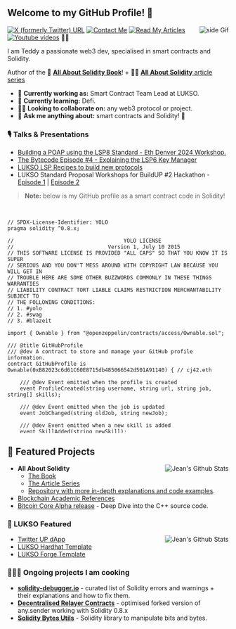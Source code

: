 <!--
Trying some CSS hacks and wizardry as GitHub prevents from injecting custom css in README!
-->

## Welcome to my GitHub Profile! 👋 

<!--
**CJ42/CJ42** is a ✨ _special_ ✨ repository because its `README.md` (this file) appears on your GitHub profile.

Here are some ideas to get you started:
- ⚡ Fun fact: ...
- 🤔 **I’m looking for help** with front-end web design to 
-->

<a href="https://leanpub.com/all-about-solidity-book#:~:text=A%20developer%20guide%20for%20smart,build%20new%20protocols%20and%20dApps.&text=Discover%20the%20secrets%20of%20the,About%20Solidity%22%20for%20a%20reason!" target="_blank"><img src="https://d2sofvawe08yqg.cloudfront.net/all-about-solidity-book/s_hero?1715538832" alt="side Gif" align="right" height="auto"/></a>

[![X (formerly Twitter) URL](https://img.shields.io/twitter/url?url=https%3A%2F%2Fx.com%2FJeanCavallera&style=social&label=Follow%20Me&labelColor=1DA1F2)](https://x.com/JeanCavallera)
[![Contact Me](https://img.shields.io/static/v1?message=LinkedIn&logo=linkedin&labelColor=0A66C2&color=0A66C2&logoColor=white&label=%20)](https://www.linkedin.com/in/jeancav/)
[![Read My Articles](https://img.shields.io/static/v1?message=Medium&logo=medium&labelColor=000000&color=000000&logoColor=white&label=%20)](https://medium.com/@jeancvllr)
[![Youtube videos](https://img.shields.io/static/v1?message=YouTube&logo=youtube&labelColor=FF0000&color=FF0000&logoColor=white&label=%20)](https://www.youtube.com/playlist?list=PLFb3VvViujW7bvEh_UdPChneZsZC8tXdZ)
🥖🥐

I am Teddy a passionate web3 dev, specialised in smart contracts and Solidity.

Author of the 📓 [**All About Solidity Book**](https://leanpub.com/all-about-solidity-book#:~:text=A%20developer%20guide%20for%20smart,build%20new%20protocols%20and%20dApps.&text=Discover%20the%20secrets%20of%20the,About%20Solidity%22%20for%20a%20reason!)! + ✍🏼 [**All About Solidity** article series](https://medium.com/me/stories/public)

- 🔭 **Currently working as:** Smart Contract Team Lead at LUKSO.
- 🌱 **Currently learning:** Defi.
- 🤝🏻 **Looking to collaborate on:** any web3 protocol or project.
- 💬 **Ask me anything about:** smart contracts and Solidity! 🫡 

### 🎙️ Talks & Presentations

- [Building a POAP using the LSP8 Standard - Eth Denver 2024 Workshop.](https://www.youtube.com/watch?v=ff_IYOuQn_s&pp=ygUOamVhbiBjYXZhbGxlcmE%3D)
- [The Bytecode Episode #4 - Explaining the LSP6 Key Manager](https://www.youtube.com/watch?v=2Sm9LsCPjdE)
- [LUKSO LSP Recipes to build new protocols](https://www.youtube.com/watch?v=cx7EHlP6BZM&pp=ygUOamVhbiBjYXZhbGxlcmE%3D)
- LUKSO Standard Proposal Workshops for BuildUP #2 Hackathon - [Episode 1](https://www.youtube.com/watch?v=PrXVcRL1n98) | [Episode 2](https://www.youtube.com/watch?v=xQV2l7VSRZ0)

> **Note:** below is my GitHub profile as a smart contract code in Solidity!

<br/>

<div style="height: 500px; overflow-y: scroll !important;">

```solidity title="GitHubProfile.sol"
// SPDX-License-Identifier: YOLO
pragma solidity ^0.8.x;

//                                   YOLO LICENSE
//                              Version 1, July 10 2015
// THIS SOFTWARE LICENSE IS PROVIDED "ALL CAPS" SO THAT YOU KNOW IT IS SUPER
// SERIOUS AND YOU DON'T MESS AROUND WITH COPYRIGHT LAW BECAUSE YOU WILL GET IN
// TROUBLE HERE ARE SOME OTHER BUZZWORDS COMMONLY IN THESE THINGS WARRANTIES
// LIABILITY CONTRACT TORT LIABLE CLAIMS RESTRICTION MERCHANTABILITY SUBJECT TO
// THE FOLLOWING CONDITIONS:
// 1. #yolo
// 2. #swag
// 3. #blazeit

import { Ownable } from "@openzeppelin/contracts/access/Ownable.sol";

/// @title GitHubProfile
/// @dev A contract to store and manage your GitHub profile information.
contract GitHubProfile is Ownable(0xB82023c6d61C60E8715db485066542d501A91140) { // cj42.eth

    /// @dev Event emitted when the profile is created
    event ProfileCreated(string username, string url, string job, string[] skills);

    /// @dev Event emitted when the job is updated
    event JobChanged(string oldJob, string newJob);

    /// @dev Event emitted when a new skill is added
    event SkillAdded(string newSkill);

    struct Github {
        string username;
        string url;
    }

    Github private githubInfos;

    /// @dev Set as constant as assigned at birth (not planning to change it!)
    string public constant FIRST_NAME = "Jean";
    
    /// @notice The current job title
    string public job;

    /// @notice A list of skills
    string[] public skills;

    /// @dev My approach to web3, Blockchain and Programming 🪂
    string public constant motto = unicode"Keep Learning 📚, Keep BUIDLing! 🫡";

    /// @dev Initializes the contract with default values for GitHub information, job title, and skills.
    constructor() {
        githubInfos.username = "CJ42";
        githubInfos.url = "https://github.com/CJ42";
        job = "Smart Contract Team Lead at LUKSO";

        skills.push("Solidity");
        skills.push("Smart Contracts");
        skills.push("Blockchain");
        skills.push("Web Development");
        skills.push("React");

        emit ProfileCreated(githubInfos.username, githubInfos.url, job, skills);
    }

    /// @notice Updates the job title
    /// @param newJob The new job title to set
    /// @dev Only the contract owner (CJ42.eth) can call this function
    function updateJob(string memory newJob) public onlyOwner {
        emit JobChanged(job, newJob);
        job = newJob;
    }

    /// @notice Adding a new skill `newSkill` to the list
    /// @param newSkill The new skill to add
    function addSkill(string memory newSkill) public onlyOwner {
        skills.push(newSkill);
        emit SkillAdded(newSkill);
    }

    /// @notice Retrieves the list of skills
    /// @dev We cant get back the full array from the `public` getter of the state variable.
    /// The `skills(uint256)` getter function can only get value at specific indexes.
    /// @return An array of strings representing the skills
    function getSkills() public view returns (string[] memory) {
        return skills;
    }

    /// @notice Retrieves the GitHub username and URL
    /// @return A tuple containing the GitHub username and URL
    function getGithubInfo() public view returns (string memory, string memory) {
        return (githubInfos.username, githubInfos.url);
    }
}
```

</div>



## 🌟 Featured Projects

<img src="https://github-readme-stats.vercel.app/api/top-langs/?username=cj42&hide=TeX&layout=compact" alt="Jean's Github Stats" align="right" height="auto"/>

- **All About Solidity**
    - [The Book](https://leanpub.com/all-about-solidity-book#:~:text=A%20developer%20guide%20for%20smart,build%20new%20protocols%20and%20dApps.&text=Discover%20the%20secrets%20of%20the,About%20Solidity%22%20for%20a%20reason!)
    - [The Article Series](https://medium.com/coinmonks/all-about-solidity-article-series-f57be7bf6746
)
    - [Repository with more in-depth explanations and code examples](https://github.com/CJ42/All-About-Solidity).
- [Blockchain Academic References](https://github.com/CJ42/Blockchain-Academic-References)
- [Bitcoin Core Alpha release](https://github.com/CJ42/original-bitcoin-core-code-explained) - Deep Dive into the C++ source code.

### 💝 LUKSO Featured

<img src="https://github-readme-stats.vercel.app/api?username=cj42&count_private=true&show_icons=true&include_all_commits=true" align="right" alt="Jean's Github Stats" width="auto" height="auto"/>

- [Twitter UP dApp](https://github.com/CJ42/twitter-up-dapp)
- [LUKSO Hardhat Template](https://github.com/CJ42/LUKSO-Hardhat-template)
- [LUKSO Forge Template](https://github.com/CJ42/lukso-forge-template)

### 👨🏻‍🍳 Ongoing projects I am cooking

- [**solidity-debugger.io**](https://solidity-debugger.io/) - curated list of Solidity errors and warnings + their explanations and how to fix them.
- [**Decentralised Relayer Contracts**](https://github.com/CJ42/contracts.any.sender) - optimised forked version of any.sender working with Solidity 0.8.x
- [**Solidity Bytes Utils**](https://github.com/CJ42/Solidity-BytesUtils) - Solidity library to manipulate bits and bytes.
